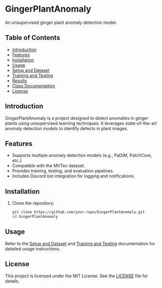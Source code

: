 # GingerPlantAnomaly

An unsupervised ginger plant anomaly detection model.

## Table of Contents
- [Introduction](#introduction)
- [Features](#features)
- [Installation](#installation)
- [Usage](#usage)
- [Setup and Dataset](./README_setup.md)
- [Training and Testing](./README_traintest.md)
- [Results](./results/README.md)
- [Class Documentation](./classes/README.md)
- [License](#license)

## Introduction
GingerPlantAnomaly is a project designed to detect anomalies in ginger plants using unsupervised learning techniques. It leverages state-of-the-art anomaly detection models to identify defects in plant images.

## Features
- Supports multiple anomaly detection models (e.g., PaDiM, PatchCore, etc.).
- Compatible with the MVTec dataset.
- Provides training, testing, and evaluation pipelines.
- Includes Discord bot integration for logging and notifications.

## Installation
1. Clone the repository:
   ```bash
   git clone https://github.com/your-repo/GingerPlantAnomaly.git
   cd GingerPlantAnomaly
   ```

## Usage
Refer to the [Setup and Dataset](./README_setup.md) and [Training and Testing](./README_traintest.md) documentation for detailed usage instructions.

## License
This project is licensed under the MIT License. See the [LICENSE](./LICENSE) file for details.